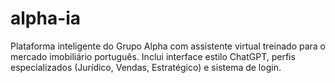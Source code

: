 # alpha-ia
Plataforma inteligente do Grupo Alpha com assistente virtual treinado para o mercado imobiliário português. Inclui interface estilo ChatGPT, perfis especializados (Jurídico, Vendas, Estratégico) e sistema de login.
